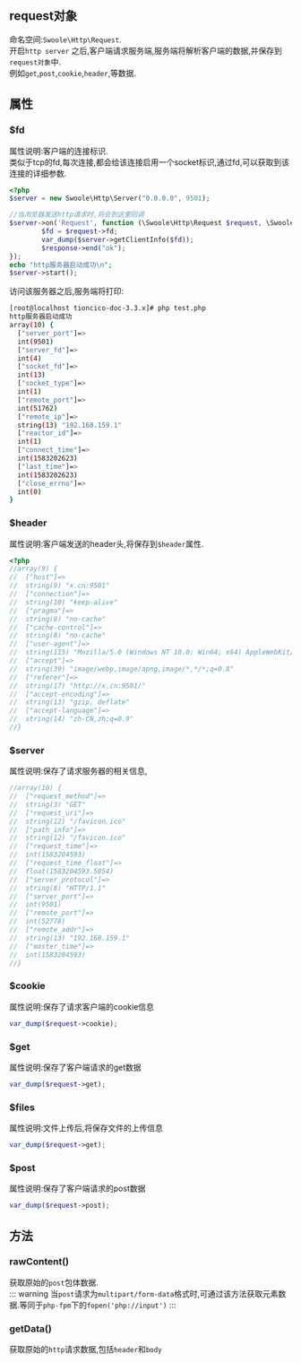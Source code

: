 ## request对象
命名空间:`Swoole\Http\Request`.   
开启`http server` 之后,客户端请求服务端,服务端将解析客户端的数据,并保存到`request对象`中.  
例如`get`,`post`,`cookie`,`header`,等数据.  
 

## 属性  

### $fd 
属性说明:客户端的连接标识.  
类似于tcp的fd,每次连接,都会给该连接启用一个socket标识,通过fd,可以获取到该连接的详细参数.  
```php
<?php
$server = new Swoole\Http\Server("0.0.0.0", 9501);

//当浏览器发送http请求时,将会到这里回调
$server->on('Request', function (\Swoole\Http\Request $request, \Swoole\Http\Response $response)use($server) {
        $fd = $request->fd;
        var_dump($server->getClientInfo($fd));
        $response->end("ok");
});
echo "http服务器启动成功\n";
$server->start();
``` 
访问该服务器之后,服务端将打印:  
```bash
[root@localhost tioncico-doc-3.3.x]# php test.php 
http服务器启动成功
array(10) {
  ["server_port"]=>
  int(9501)
  ["server_fd"]=>
  int(4)
  ["socket_fd"]=>
  int(13)
  ["socket_type"]=>
  int(1)
  ["remote_port"]=>
  int(51762)
  ["remote_ip"]=>
  string(13) "192.168.159.1"
  ["reactor_id"]=>
  int(1)
  ["connect_time"]=>
  int(1583202623)
  ["last_time"]=>
  int(1583202623)
  ["close_errno"]=>
  int(0)
}
```

### $header 
属性说明:客户端发送的header头,将保存到`$header`属性.  
```php
<?php
//array(9) {
//  ["host"]=>
//  string(9) "x.cn:9501"
//  ["connection"]=>
//  string(10) "keep-alive"
//  ["pragma"]=>
//  string(8) "no-cache"
//  ["cache-control"]=>
//  string(8) "no-cache"
//  ["user-agent"]=>
//  string(115) "Mozilla/5.0 (Windows NT 10.0; Win64; x64) AppleWebKit/537.36 (KHTML, like Gecko) Chrome/69.0.3497.100 Safari/537.36"
//  ["accept"]=>
//  string(39) "image/webp,image/apng,image/*,*/*;q=0.8"
//  ["referer"]=>
//  string(17) "http://x.cn:9501/"
//  ["accept-encoding"]=>
//  string(13) "gzip, deflate"
//  ["accept-language"]=>
//  string(14) "zh-CN,zh;q=0.9"
//}

```    

### $server 
属性说明:保存了请求服务器的相关信息,  
```php
//array(10) {
//  ["request_method"]=>
//  string(3) "GET"
//  ["request_uri"]=>
//  string(12) "/favicon.ico"
//  ["path_info"]=>
//  string(12) "/favicon.ico"
//  ["request_time"]=>
//  int(1583204593)
//  ["request_time_float"]=>
//  float(1583204593.5854)
//  ["server_protocol"]=>
//  string(8) "HTTP/1.1"
//  ["server_port"]=>
//  int(9501)
//  ["remote_port"]=>
//  int(52778)
//  ["remote_addr"]=>
//  string(13) "192.168.159.1"
//  ["master_time"]=>
//  int(1583204593)
//}

```
### $cookie 
属性说明:保存了请求客户端的cookie信息
```php
var_dump($request->cookie);
```  

### $get 
属性说明:保存了客户端请求的get数据
```php
var_dump($request->get);
```  

### $files 
属性说明:文件上传后,将保存文件的上传信息  
```php
var_dump($request->get);
```  

### $post 
属性说明:保存了客户端请求的post数据  

```php
var_dump($request->post);
```  

## 方法
### rawContent()
获取原始的`post`包体数据.  
::: warning
当`post`请求为`multipart/form-data`格式时,可通过该方法获取元素数据.等同于`php-fpm`下的`fopen('php://input')`
:::
### getData()
获取原始的`http`请求数据,包括`header`和`body`


